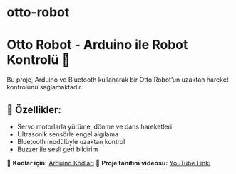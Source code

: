 # otto-robot
# Otto Robot - Arduino ile Robot Kontrolü 🤖  

Bu proje, Arduino ve Bluetooth kullanarak bir Otto Robot’un uzaktan hareket kontrolünü sağlamaktadır.

## 🚀 Özellikler:
- Servo motorlarla yürüme, dönme ve dans hareketleri
- Ultrasonik sensörle engel algılama
- Bluetooth modülüyle uzaktan kontrol
- Buzzer ile sesli geri bildirim

📌 **Kodlar için:** [Arduino Kodları](https://github.com/melisairem/otto-robot.git)
📌 **Proje tanıtım videosu:** [YouTube Linki](https://youtu.be/mYhYjFzCiJ0?si=1ANiGTqHU2s3pSQf)
